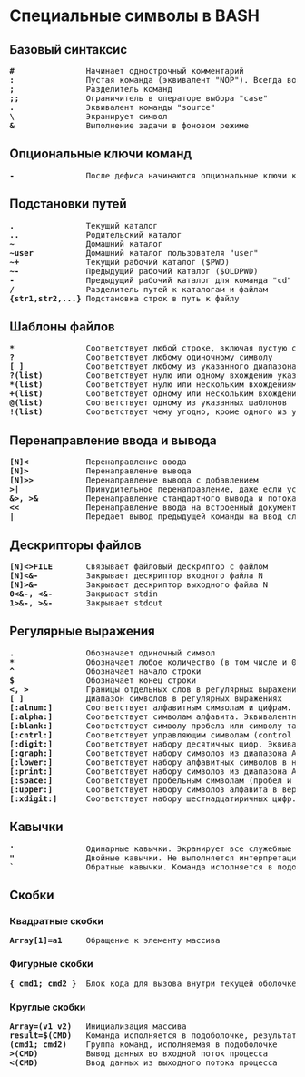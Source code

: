 # Специальные символы в BASH

## Базовый синтаксис
<pre>
<b>#</b>               Начинает однострочный комментарий
<b>:</b>               Пустая команда (эквивалент "NOP"). Всегда возвращает "true"
<b>;</b>               Разделитель команд
<b>;;</b>              Ограничитель в операторе выбора "case"
<b>.</b>               Эквивалент команды "source"
<b>\</b>               Экранирует символ
<b>&</b>               Выполнение задачи в фоновом режиме
</pre>

## Опциональные ключи команд
<pre>
<b>-</b>               После дефиса начинаются опциональные ключи команд
</pre>

## Подстановки путей
<pre>
<b>.</b>               Текущий каталог
<b>..</b>              Родительский каталог
<b>~</b>               Домашний каталог
<b>~user</b>           Домашний каталог пользователя "user"
<b>~+</b>              Текущий рабочий каталог ($PWD)
<b>~-</b>              Предыдущий рабочий каталог ($OLDPWD)
<b>-</b>               Предыдущий рабочий каталог для команда "cd"
<b>/</b>               Разделитель путей к каталогам и файлам
<b>{str1,str2,...}</b> Подстановка строк в путь к файлу
</pre>

## Шаблоны файлов
<pre>
<b>*</b>               Соответствует любой строке, включая пустую строку
<b>?</b>               Соответствует любому одиночному символу
<b>[ ]</b>             Соответствует любому из указанного диапазона символов
<b>?(list)</b>         Соответствует нулю или одному вхождению указанных шаблонов
<b>*(list)</b>         Соответствует нулю или нескольким вхождениям указанных шаблонов
<b>+(list)</b>         Соответствует одному или нескольким вхождениям указанных шаблонов
<b>@(list)</b>         Соответствует одному из указанных шаблонов
<b>!(list)</b>         Соответствует чему угодно, кроме одного из указанных шаблонов
</pre>

## Перенаправление ввода и вывода
<pre>
<b>[N]&lt;</b>            Перенаправление ввода
<b>[N]&gt;</b>            Перенаправление вывода
<b>[N]&gt;&gt;</b>           Перенаправление вывода с добавлением
<b>&gt;|</b>              Принудительное перенаправление, даже если установлена опция "noclobber"
<b>&&gt;, &gt;&</b>          Перенаправление стандартного вывода и потока ошибок
<b>&lt;&lt;</b>              Перенаправление ввода на встроенный документ
<b>|</b>               Передает вывод предыдущей команды на ввод следующей (конвеер)
</pre>

## Дескрипторы файлов
<pre>
<b>[N]&lt;&gt;FILE</b>       Связывает файловый дескриптор с файлом
<b>[N]&lt;&-</b>          Закрывает дескриптор входного файла N
<b>[N]&gt;&-</b>          Закрывает дескриптор выходного файла N
<b>0&lt;&-, <&-</b>       Закрывает stdin
<b>1&gt;&-, >&-</b>       Закрывает stdout
</pre>

## Регулярные выражения
<pre>
<b>.</b>               Обозначает одиночный символ
<b>*</b>               Обозначает любое количество (в том числе и 0) символов
<b>^</b>               Обозначает начало строки
<b>$</b>               Обозначает конец строки
<b>&lt;, &gt;</b>            Границы отдельных слов в регулярных выражениях
<b>[ ]</b>             Диапазон символов в регулярных выражениях
<b>[:alnum:]</b>       Соответствует алфавитным символам и цифрам. Эквивалентно выражению [A-Za-z0-9]
<b>[:alpha:]</b>       Соответствует символам алфавита. Эквивалентно выражению [A-Za-z]
<b>[:blank:]</b>       Соответствует символу пробела или символу табуляции
<b>[:cntrl:]</b>       Соответствует управляющим символам (control characters)
<b>[:digit:]</b>       Соответствует набору десятичных цифр. Эквивалентно выражению [0-9]
<b>[:graph:]</b>       Соответствует набору символов из диапазона ASCII 33 - 126
<b>[:lower:]</b>       Соответствует набору алфавитных символов в нижнем регистре. Эквивалентно выражению [a-z]
<b>[:print:]</b>       Соответствует набору символов из диапазона ASCII 32 - 126
<b>[:space:]</b>       Соответствует пробельным символам (пробел и горизонтальная табуляция)
<b>[:upper:]</b>       Соответствует набору символов алфавита в верхнем регистре. Эквивалентно выражению [A-Z]
<b>[:xdigit:]</b>      Соответствует набору шестнадцатиричных цифр. Эквивалентно выражению [0-9A-Fa-f]
</pre>

## Кавычки
<pre>
<b>'</b>               Одинарные кавычки. Экранирует все служебные символы в строке
<b>"</b>               Двойные кавычки. Не выполняется интерпретация большинства служебных символов
<b>`</b>               Обратные кавычки. Команда исполняется в подоболочке, результат записывается в переменную
</pre>

## Скобки

### Квадратные скобки
<pre>
<b>Array[1]=a1</b>     Обращение к элементу массива
</pre>

### Фигурные скобки
<pre>
<b>{ cmd1; cmd2 }</b>  Блок кода для вызова внутри текущей оболочке
</pre>

### Круглые скобки
<pre>
<b>Array=(v1 v2)</b>   Инициализация массива
<b>result=$(CMD)</b>   Команда исполняется в подоболочке, результат записывается в переменную
<b>(cmd1; cmd2)</b>    Группа команд, исполняемая в подоболочке
<b>&gt;(CMD)</b>          Вывод данных во входной поток процесса
<b>&lt;(CMD)</b>          Ввод данных из выходного потока процесса
</pre>
